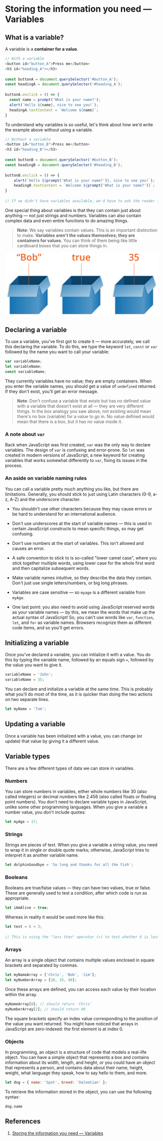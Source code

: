 # Storing the information you need — Variables

## What is a variable?

A variable is a **container for a value**.

```js
// With a variable
<button id="button_A">Press me</button>
<h3 id="heading_A"></h3>

const buttonA = document.querySelector('#button_A');
const headingA = document.querySelector('#heading_A');

buttonA.onclick = () => {
  const name = prompt('What is your name?');
  alert(`Hello ${name}, nice to see you!`);
  headingA.textContent = `Welcome ${name}`;
}
```

To understand why variables is so useful, let's think about how we'd write the example above without using a variable.

```js
// Without a variable
<button id="button_B">Press me</button>
<h3 id="heading_B"></h3>

const buttonB = document.querySelector('#button_B');
const headingB = document.querySelector('#heading_B');

buttonB.onclick = () => {
    alert(`Hello ${prompt('What is your name?')}, nice to see you!`);
    headingB.textContent = `Welcome ${prompt('What is your name?')}`;
}

// If we didn't have variables available, we'd have to ask the reader for their name every time we needed to use it!
```

One special thing about variables is that they can contain just about anything — not just strings and numbers. Variables can also contain complex data and even entire functions to do amazing things.

> **Note**: We say variables contain values. This is an important distinction to make. **Variables aren't the values themselves; they are containers for values**. You can think of them being like little cardboard boxes that you can store things in.

![variables](../../img/variables_boxes.png)

## Declaring a variable

To use a variable, you've first got to create it — more accurately, we call this declaring the variable. To do this, we type the keyword `let`, `const` or `var` followed by the name you want to call your variable:

```js
var variableName;
let variableName;
const variableName;
```

They currently variables have no value; they are empty containers. When you enter the variable names, you should get a value of `undefined` returned. If they don't exist, you'll get an error message.

> **Note**: Don't confuse a variable that exists but has no defined value with a variable that doesn't exist at all — they are very different things. In the box analogy you saw above, not existing would mean there's no box (variable) for a value to go in. No value defined would mean that there is a box, but it has no value inside it.

### A note about `var`

Back when JavaScript was first created, `var` was the only way to declare variables. The design of `var` is confusing and error-prone. So `let` was created in modern versions of JavaScript, a new keyword for creating variables that works somewhat differently to `var`, fixing its issues in the process.

### An aside on variable naming rules

You can call a variable pretty much anything you like, but there are limitations. Generally, you should stick to just using Latin characters (0-9, a-z, A-Z) and the underscore character.

- You shouldn't use other characters because they may cause errors or be hard to understand for an international audience.

- Don't use underscores at the start of variable names — this is used in certain JavaScript constructs to mean specific things, so may get confusing.

- Don't use numbers at the start of variables. This isn't allowed and causes an error.

- A safe convention to stick to is so-called "lower camel case", where you stick together multiple words, using lower case for the whole first word and then capitalize subsequent words.

- Make variable names intuitive, so they describe the data they contain. Don't just use single letters/numbers, or big long phrases.

- Variables are case sensitive — so `myage` is a different variable from `myAge`.

- One last point: you also need to avoid using JavaScript reserved words as your variable names — by this, we mean the words that make up the actual syntax of JavaScript! So, you can't use words like `var`, `function`, `let`, and `for` as variable names. Browsers recognize them as different code items, and so you'll get errors.

## Initializing a variable

Once you've declared a variable, you can initialize it with a value. You do this by typing the variable name, followed by an equals sign `=`, followed by the value you want to give it.

```js
variableName = 'John';
variableName = 35;
```

You can declare and initialize a variable at the same time. This is probably what you'll do most of the time, as it is quicker than doing the two actions on two separate lines.

```js
let myName = 'Tom';
```

## Updating a variable

Once a variable has been initialized with a value, you can change (or update) that value by giving it a different value.

## Variable types

There are a few different types of data we can store in variables.

### Numbers

You can store numbers in variables, either whole numbers like 30 (also called integers) or decimal numbers like 2.456 (also called floats or floating point numbers). You don't need to declare variable types in JavaScript, unlike some other programming languages. When you give a variable a number value, you don't include quotes:

```js
let myAge = 17;
```

### Strings

Strings are pieces of text. When you give a variable a string value, you need to wrap it in single or double quote marks; otherwise, JavaScript tries to interpret it as another variable name.

```js
let dolphinGoodbye = 'So long and thanks for all the fish';
```

### Booleans

Booleans are true/false values — they can have two values, true or false. These are generally used to test a condition, after which code is run as appropriate.

```js
let iAmAlive = true;
```

Whereas in reality it would be used more like this:

```js
let test = 6 < 3;

// This is using the "less than" operator (<) to test whether 6 is less than 3. As you might expect, it returns false, because 6 is not less than 3!
```

### Arrays

An array is a single object that contains multiple values enclosed in square brackets and separated by commas.

```js
let myNameArray = ['Chris', 'Bob', 'Jim'];
let myNumberArray = [10, 15, 40];
```

Once these arrays are defined, you can access each value by their location within the array.

```js
myNameArray[0]; // should return 'Chris'
myNumberArray[2]; // should return 40
```

The square brackets specify an index value corresponding to the position of the value you want returned. You might have noticed that arrays in JavaScript are zero-indexed: the first element is at index 0.

### Objects

In programming, an object is a structure of code that models a real-life object. You can have a simple object that represents a box and contains information about its width, length, and height, or you could have an object that represents a person, and contains data about their name, height, weight, what language they speak, how to say hello to them, and more.

```js
let dog = { name: 'Spot', breed: 'Dalmatian' };
```

To retrieve the information stored in the object, you can use the following syntax:

```
dog.name
```

## References

1. [Storing the information you need — Variables](https://developer.mozilla.org/en-US/docs/Learn/JavaScript/First_steps/Variables)
